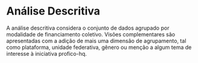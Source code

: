 # Análise Descritiva

A análise descritiva considera o conjunto de dados agrupado por modalidade de financiamento
coletivo. Visões complementares são apresentadas com a adição de mais uma dimensão
de agrupamento, tal como plataforma, unidade federativa, gênero ou menção a algum tema
de interesse à iniciativa profico-hq.

